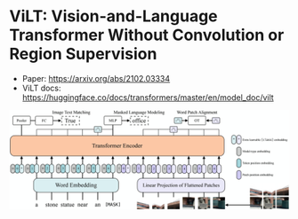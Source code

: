 #  ViLT: Vision-and-Language Transformer Without Convolution or Region Supervision 
* Paper: https://arxiv.org/abs/2102.03334
* ViLT docs: https://huggingface.co/docs/transformers/master/en/model_doc/vilt

![image](vilt_architecture.jpg)
